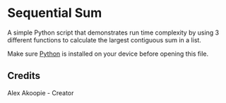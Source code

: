 # Sequential Sum

A simple Python script that demonstrates run time complexity by using 3 different functions to calculate the largest contiguous sum in a list.

Make sure [Python](https://www.python.org/downloads/ "Download Python from www.python.org") is installed on your device before opening this file.

## Credits

Alex Akoopie - Creator